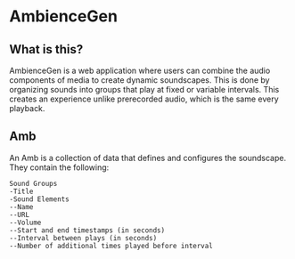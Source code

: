 # AmbienceGen
## What is this?
AmbienceGen is a web application where users can combine the audio components of media to create dynamic soundscapes. This is done by organizing sounds into groups that play at fixed or variable intervals. This creates an experience unlike prerecorded audio, which is the same every playback.

## Amb
An Amb is a collection of data that defines and configures the soundscape. They contain the following:

    Sound Groups
    -Title
    -Sound Elements
    --Name
    --URL
    --Volume
    --Start and end timestamps (in seconds)
    --Interval between plays (in seconds)
    --Number of additional times played before interval
